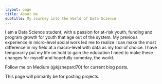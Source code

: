 ```yaml
---
layout: page
title: About me
subtitle: My Journey into the World of Data Science
---
```


I am a Data Science student, with a passion for at-risk youth, funding and program growth for youth that age out of the system.
My previous experience in micro-level social work led me to realize I can make the most difference in my field at a macro-level with data as my tool of choice. I have temporarily put my life on hold to gain the education I need to make these changes for myself and hopefully someday, the world.

Follow me on Medium (@kjshepard70) for current blog posts.

This page will primarily be for posting projects. 


